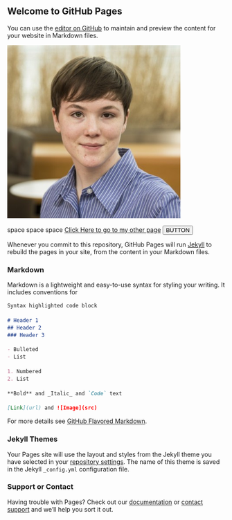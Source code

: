 ## Welcome to GitHub Pages

You can use the [editor on GitHub](https://github.com/FelicityDaniels/FelicityDaniels.github.io/edit/master/index.md) to maintain and preview the content for your website in Markdown files.

![Image](0.jfif)

space               space               space
[Click Here to go to my other page](second_page.md)
<button onclick="document.location='second_page.md'">BUTTON</button>

Whenever you commit to this repository, GitHub Pages will run [Jekyll](https://jekyllrb.com/) to rebuild the pages in your site, from the content in your Markdown files.

### Markdown

Markdown is a lightweight and easy-to-use syntax for styling your writing. It includes conventions for

```markdown
Syntax highlighted code block

# Header 1
## Header 2
### Header 3

- Bulleted
- List

1. Numbered
2. List

**Bold** and _Italic_ and `Code` text

[Link](url) and ![Image](src)
```

For more details see [GitHub Flavored Markdown](https://guides.github.com/features/mastering-markdown/).

### Jekyll Themes

Your Pages site will use the layout and styles from the Jekyll theme you have selected in your [repository settings](https://github.com/FelicityDaniels/FelicityDaniels.github.io/settings). The name of this theme is saved in the Jekyll `_config.yml` configuration file.

### Support or Contact

Having trouble with Pages? Check out our [documentation](https://docs.github.com/categories/github-pages-basics/) or [contact support](https://github.com/contact) and we’ll help you sort it out.

